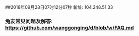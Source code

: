 ##2018年09月28日07时12分07秒 新址: 104.248.51.33
### 兔友常见问题及解答: https://github.com/wanggonging/d/blob/w/FAQ.md
